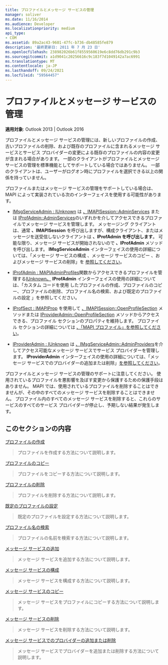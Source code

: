 ```yaml
---
title: プロファイルとメッセージ サービスの管理
manager: soliver
ms.date: 11/16/2014
ms.audience: Developer
ms.localizationpriority: medium
api_type:
- COM
ms.assetid: 89a2ac43-9601-47fc-b736-db48585fe879
description: '最終更新日: 2011 年 7 月 23 日'
ms.openlocfilehash: 238982026b61f8559560619e6c8dd76db291c9b3
ms.sourcegitcommit: a1d9041c20256616c9c183f7d1049142a7ac6991
ms.translationtype: MT
ms.contentlocale: ja-JP
ms.lasthandoff: 09/24/2021
ms.locfileid: "59564457"
---
```

# <a name="administering-profiles-and-message-services"></a>プロファイルとメッセージ サービスの管理

  
  
**適用対象**: Outlook 2013 | Outlook 2016 
  
プロファイルとメッセージ サービスの管理には、新しいプロファイルの作成、古いプロファイルの削除、および既存のプロファイルに含まれるメッセージ サービスとサービス プロバイダーの変更による既存のプロファイルの内容の変更が含まれる場合があります。 一部のクライアントがプロファイルとメッセージ サービスの管理を標準機能としてサポートしている場合ではありません。 一部のクライアントは、ユーザーがログオン時にプロファイルを選択できる以上の関係を持っていません。
  
プロファイルまたはメッセージ サービスの管理をサポートしている場合は、MAPI によって実装されている次のインターフェイスを使用する可能性があります。
  
- [IMsgServiceAdmin : IUnknown](imsgserviceadminiunknown.md) は [、IMAPISession::AdminServices](imapisession-adminservices.md) または [IProfAdmin::AdminServices](iprofadmin-adminservices.md)のいずれかを介してアクセスできるプロファイルでメッセージ サービスを管理します。 メッセージング クライアントは、通常 **、IMAPISession** を呼び出しますが、構成クライアント、またはメッセージを送受信しないクライアントは **、IProfAdmin を呼び出します**。 可能な限り、メッセージ サービスが開始されないので **、IProfAdmin** メソッドを呼び出します。 **IMsgServiceAdmin** インターフェイスの使用の詳細については、「メッセージ サービスの構成 [](configuring-a-message-service.md)、メッセージ サービスのコピー [](copying-a-message-service.md)、およびメッセージ サービスの削除」を [参照してください](deleting-a-message-service.md)。
    
- [IProfAdmin : MAPIAdminProfiles](iprofadminiunknown.md)関数からアクセスできるプロファイルを管理する[IUnknown。](mapiadminprofiles.md) **IProfAdmin** インターフェイスの使用の詳細については、「カスタム コードを使用 [](creating-a-profile-by-using-custom-code.md)したプロファイルの作成、プロファイルのコピー、プロファイルの削除、[](deleting-a-profile.md)プロファイル名の検索、[](finding-a-profile-name.md)および既定のプロファイルの設定 [](setting-a-default-profile.md)」を参照してください。 [](copying-a-profile.md)
    
- [IProfSect : IMAPIProp](iprofsectimapiprop.md) を使用して [、IMAPISession::OpenProfileSection](imapisession-openprofilesection.md) メソッドまたは [IProviderAdmin::OpenProfileSection](iprovideradmin-openprofilesection.md) メソッドからアクセスできる、プロファイル セクションのプロパティを維持します。 プロファイル セクションの詳細については [、「MAPI プロファイル」を参照してください](mapi-profiles.md)。
    
- [IProviderAdmin : IUnknown](iprovideradminiunknown.md) は [、IMsgServiceAdmin::AdminProviders](imsgserviceadmin-adminproviders.md)を介してアクセス可能なメッセージ サービスでサービス プロバイダーを管理します。 **IProviderAdmin** インターフェイスの使用の詳細については、「メッセージ サービスでのプロバイダーの追加または削除」[を参照してください](adding-or-deleting-providers-in-a-message-service.md)。
    
プロファイルとメッセージ サービスの管理のサポートに注意してください。 使用されているプロファイルを悪影響を及ぼす変更から保護するための保護手段はありません。 MAPI では、使用されているプロファイルを削除することはできませんが、その中のすべてのメッセージ サービスを削除することはできません。 プロファイル内のすべてのメッセージ サービスを削除すると、これらのサービスのすべてのサービス プロバイダーが停止し、予期しない結果が発生します。
  
## <a name="in-this-section"></a>このセクションの内容

[プロファイルの作成](creating-a-profile.md)
  
> プロファイルを作成する方法について説明します。
    
[プロファイルのコピー](copying-a-profile.md)
  
> プロファイルをコピーする方法について説明します。
    
[プロファイルの削除](deleting-a-profile.md)
  
> プロファイルを削除する方法について説明します。
    
[既定のプロファイルの設定](setting-a-default-profile.md)
  
> 既定のプロファイルを設定する方法について説明します。
    
[プロファイル名の検索](finding-a-profile-name.md)
  
> プロファイルの名前を検索する方法について説明します。
    
[メッセージ サービスの追加](adding-a-message-service.md)
  
> メッセージ サービスを追加する方法について説明します。
    
[メッセージ サービスの構成](configuring-a-message-service.md)
  
> メッセージ サービスを構成する方法について説明します。
    
[メッセージ サービスのコピー](copying-a-message-service.md)
  
> メッセージ サービスをプロファイルにコピーする方法について説明します。
    
[メッセージ サービスの削除](deleting-a-message-service.md)
  
> メッセージ サービスを削除する方法について説明します。
    
[メッセージ サービスでのプロバイダーの追加または削除](adding-or-deleting-providers-in-a-message-service.md)
  
> メッセージ サービスでプロバイダーを追加または削除する方法について説明します。
    

